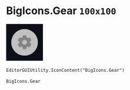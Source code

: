 # BigIcons.Gear `100x100`
<img src="/img/BigIcons.Gear.png" width=100 height=100>

``` CSharp
EditorGUIUtility.IconContent("BigIcons.Gear")
```
```
BigIcons.Gear
```
